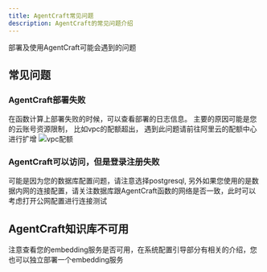 ```yaml
---
title: AgentCraft常见问题
description: AgentCraft的常见问题介绍
---
```

部署及使用AgentCraft可能会遇到的问题

## 常见问题
### AgentCraft部署失败
在函数计算上部署失败的时候，可以查看部署的日志信息。 主要的原因可能是您的云账号资源限制， 比如vpc的配额超出， 遇到此问题请前往阿里云的配额中心进行扩增
![vpc配额](https://img.alicdn.com/imgextra/i4/O1CN01hLnTcD25IQbtO3M7Z_!!6000000007503-0-tps-3562-1680.jpg)
### AgentCraft可以访问，但是登录注册失败
可能是因为您的数据库配置问题，请注意选择postgresql, 另外如果您使用的是数据内网的连接配置，请关注数据库跟AgentCraft函数的网络是否一致，此时可以考虑打开公网配置进行连接测试
## AgentCraft知识库不可用
注意查看您的embedding服务是否可用，在系统配置引导部分有相关的介绍，您也可以独立部署一个embedding服务